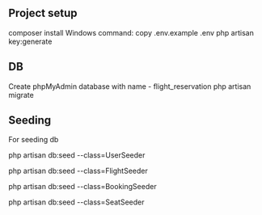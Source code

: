## Project setup
composer install
Windows command: copy .env.example .env
php artisan key:generate

## DB 
Create phpMyAdmin database with name - flight_reservation
php artisan migrate

## Seeding

For seeding db

php artisan db:seed --class=UserSeeder

php artisan db:seed --class=FlightSeeder

php artisan db:seed --class=BookingSeeder

php artisan db:seed --class=SeatSeeder
